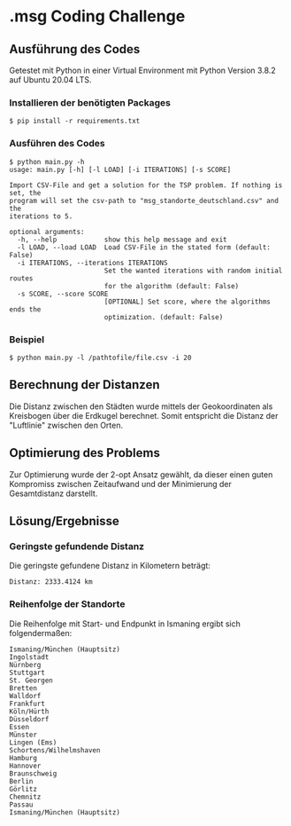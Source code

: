 # .msg Coding Challenge

## Ausführung des Codes
Getestet mit Python in einer Virtual Environment mit Python Version 3.8.2 auf Ubuntu 20.04 LTS.

### Installieren der benötigten Packages
```script
$ pip install -r requirements.txt
```
### Ausführen des Codes

```script
$ python main.py -h
usage: main.py [-h] [-l LOAD] [-i ITERATIONS] [-s SCORE]

Import CSV-File and get a solution for the TSP problem. If nothing is set, the
program will set the csv-path to "msg_standorte_deutschland.csv" and the
iterations to 5.

optional arguments:
  -h, --help            show this help message and exit
  -l LOAD, --load LOAD  Load CSV-File in the stated form (default: False)
  -i ITERATIONS, --iterations ITERATIONS
                        Set the wanted iterations with random initial routes
                        for the algorithm (default: False)
  -s SCORE, --score SCORE
                        [OPTIONAL] Set score, where the algorithms ends the
                        optimization. (default: False)

```
### Beispiel
```script
$ python main.py -l /pathtofile/file.csv -i 20
```
## Berechnung der Distanzen
Die Distanz zwischen den Städten wurde mittels der Geokoordinaten als Kreisbogen über 
die Erdkugel berechnet. Somit entspricht die Distanz der "Luftlinie" zwischen den Orten.

## Optimierung des Problems
Zur Optimierung wurde der 2-opt Ansatz gewählt, da dieser einen guten Kompromiss zwischen 
Zeitaufwand und der Minimierung der Gesamtdistanz darstellt.
 


## Lösung/Ergebnisse

### Geringste gefundende Distanz
Die geringste gefundene Distanz in Kilometern beträgt:
 ```script
Distanz: 2333.4124 km
 ```

### Reihenfolge der Standorte
Die Reihenfolge mit Start- und Endpunkt in Ismaning ergibt sich folgendermaßen:

```script
Ismaning/München (Hauptsitz)
Ingolstadt
Nürnberg
Stuttgart
St. Georgen
Bretten
Walldorf
Frankfurt
Köln/Hürth
Düsseldorf
Essen
Münster
Lingen (Ems)
Schortens/Wilhelmshaven
Hamburg
Hannover
Braunschweig
Berlin
Görlitz
Chemnitz
Passau
Ismaning/München (Hauptsitz)
```
